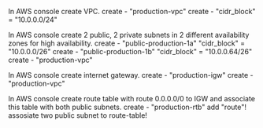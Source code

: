 In AWS console create VPC.
  create - "production-vpc"
  create - "cidr_block" = "10.0.0.0/24"

In AWS console create 2 public, 2 private subnets in 2 different availability zones for high availability.
  create - "public-production-1a" "cidr_block" = "10.0.0.0/26"
  create - "public-production-1b" "cidr_block" = "10.0.0.64/26"
  create - "production-vpc"

In AWS console create internet gateway.
  create - "production-igw"
  create - "production-vpc"
  
In AWS console create route table with route 0.0.0.0/0 to IGW and associate this table with both public subnets.
  create - "production-rtb"
  add "route"!
  assosiate two public subnet to route-table!
  
  
